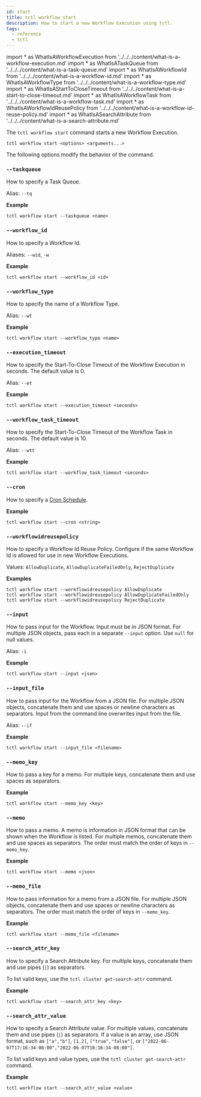 ```yaml
---
id: start
title: tctl workflow start
description: How to start a new Workflow Execution using tctl.
tags:
  - reference
  - tctl
---
```


<!-- prettier-ignore -->
import * as WhatIsAWorkflowExecution from '../../../content/what-is-a-workflow-execution.md'
import * as WhatIsATaskQueue from '../../../content/what-is-a-task-queue.md'
import * as WhatIsAWorkflowId from '../../../content/what-is-a-workflow-id.md'
import * as WhatIsAWorkflowType from '../../../content/what-is-a-workflow-type.md'
import * as WhatIsAStartToCloseTimeout from '../../../content/what-is-a-start-to-close-timeout.md'
import * as WhatIsAWorkflowTask from '../../../content/what-is-a-workflow-task.md'
import * as WhatIsAWorkflowIdReusePolicy from '../../../content/what-is-a-workflow-id-reuse-policy.md'
import * as WhatIsASearchAttribute from '../../../content/what-is-a-search-attribute.md'

The `tctl workflow start` command starts a new <preview page={WhatIsAWorkflowExecution}>Workflow Execution</preview>.

`tctl workflow start <options> <arguments...>`

The following options modify the behavior of the command.

### `--taskqueue`

How to specify a <preview page={WhatIsATaskQueue}>Task Queue</preview>.

Alias: `--tq`

**Example**

```
tctl workflow start --taskqueue <name>
```

### `--workflow_id`

How to specify a <preview page={WhatIsAWorkflowId}>Workflow Id</preview>.

Aliases: `--wid`, `-w`

**Example**

```
tctl workflow start --workflow_id <id>
```

### `--workflow_type`

How to specify the name of a <preview page={WhatIsAWorkflowType}>Workflow Type</preview>.

Alias: `--wt`

**Example**

```
tctl workflow start --workflow_type <name>
```

### `--execution_timeout`

How to specify the <preview page={WhatIsAStartToCloseTimeout}>Start-To-Close Timeout</preview> of the <preview page={WhatIsAWorkflowExecution}>Workflow Execution</preview> in seconds. The default value is 0.

Alias: `--et`

**Example**

```
tctl workflow start --execution_timeout <seconds>
```

### `--workflow_task_timeout`

How to specify the <preview page={WhatIsAStartToCloseTimeout}>Start-To-Close Timeout</preview> of the <preview page={WhatIsAWorkflowTask}>Workflow Task</preview> in seconds. The default value is 10.

Alias: `--wtt`

**Example**

```
tctl workflow start --workflow_task_timeout <seconds>
```

### `--cron`

How to specify a [Cron Schedule](/docs/content/what-is-a-temporal-cron-job/#cron-schedules).

**Example**

```
tctl workflow start --cron <string>
```

### `--workflowidreusepolicy`

How to specify a <preview page={WhatIsAWorkflowIdReusePolicy}>Workflow Id Reuse Policy</preview>. Configure if the same <preview page={WhatIsAWorkflowId}>Workflow Id</preview> is allowed for use in new <preview page={WhatIsAWorkflowExecution}>Workflow Executions</preview>.

Values: `AllowDuplicate`, `AllowDuplicateFailedOnly`, `RejectDuplicate`

**Examples**

```
tctl workflow start --workflowidreusepolicy AllowDuplicate
tctl workflow start --workflowidreusepolicy AllowDuplicateFailedOnly
tctl workflow start --workflowidreusepolicy RejectDuplicate
```

### `--input`

How to pass input for the Workflow. Input must be in JSON format. For multiple JSON objects, pass each in a separate `--input` option. Use `null` for null values.

Alias: `-i`

**Example**

```
tctl workflow start --input <json>
```

### `--input_file`

How to pass input for the Workflow from a JSON file. For multiple JSON objects, concatenate them and use spaces or newline characters as separators. Input from the command line overwrites input from the file.

Alias: `--if`

**Example**

```
tctl workflow start --input_file <filename>
```

### `--memo_key`

How to pass a key for a memo. For multiple keys, concatenate them and use spaces as separators.

**Example**

```
tctl workflow start --memo_key <key>
```

### `--memo`

How to pass a memo. A memo is information in JSON format that can be shown when the Workflow is listed. For multiple memos, concatenate them and use spaces as separators. The order must match the order of keys in `--memo_key`.

**Example**

```
tctl workflow start --memo <json>
```

### `--memo_file`

How to pass information for a memo from a JSON file. For multiple JSON objects, concatenate them and use spaces or newline characters as separators. The order must match the order of keys in `--memo_key`.

**Example**

```
tctl workflow start --memo_file <filename>
```

### `--search_attr_key`

How to specify a <preview page={WhatIsASearchAttribute}>Search Attribute</preview> key. For multiple keys, concatenate them and use pipes (`|`) as separators.

To list valid keys, use the `tctl cluster get-search-attr` command.

**Example**

```
tctl workflow start --search_attr_key <key>
```

### `--search_attr_value`

How to specify a <preview page={WhatIsASearchAttribute}>Search Attribute</preview> value. For multiple values, concatenate them and use pipes (`|`) as separators. If a value is an array, use JSON format, such as `["a","b"]`, `[1,2]`, `["true","false"]`, or `["2022-06-07T17:16:34-08:00","2022-06-07T18:16:34-08:00"]`.

To list valid keys and value types, use the `tctl cluster get-search-attr` command.

**Example**

```
tctl workflow start --search_attr_value <value>
```
